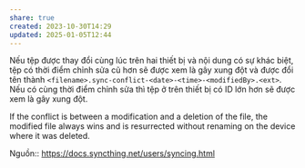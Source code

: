```yaml
---
share: true
created: 2023-10-30T14:29
updated: 2025-01-05T12:44
---
```

Nếu tệp được thay đổi cùng lúc trên hai thiết bị và nội dung có sự khác biệt, tệp có thời điểm chỉnh sửa cũ hơn sẽ được xem là gây xung đột và được đổi tên thành `<filename>.sync-conflict-<date>-<time>-<modifiedBy>.<ext>`. 
Nếu có cùng thời điểm chỉnh sửa thì tệp ở trên thiết bị có ID lớn hơn sẽ được xem là gây xung đột.

If the conflict is between a modification and a deletion of the file, the modified file always wins and is resurrected without renaming on the device where it was deleted.

Nguồn:: https://docs.syncthing.net/users/syncing.html